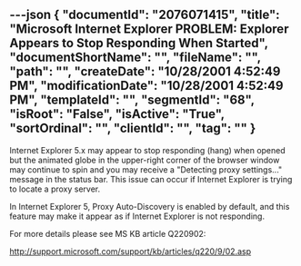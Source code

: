 ---json
{
  "documentId": "2076071415",
  "title": "Microsoft Internet Explorer PROBLEM: Explorer Appears to Stop Responding When Started",
  "documentShortName": "",
  "fileName": "",
  "path": "",
  "createDate": "10/28/2001 4:52:49 PM",
  "modificationDate": "10/28/2001 4:52:49 PM",
  "templateId": "",
  "segmentId": "68",
  "isRoot": "False",
  "isActive": "True",
  "sortOrdinal": "",
  "clientId": "",
  "tag": ""
}
---

Internet Explorer 5.x may appear to stop responding (hang) when opened but the animated globe in the upper-right corner of the browser window may continue to spin and you may receive a &quot;Detecting proxy settings...&quot; message in the status bar. This issue can occur if Internet Explorer is trying to locate a proxy server.

In Internet Explorer 5, Proxy Auto-Discovery is enabled by default, and this feature may make it appear as if Internet Explorer is not responding.

For more details please see MS KB article Q220902:

http://support.microsoft.com/support/kb/articles/q220/9/02.asp
